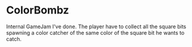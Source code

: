 # ColorBombz
Internal GameJam I've done. The player have to collect all the square bits spawning a color catcher of the same color of the square bit he wants to catch.

